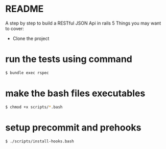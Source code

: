 # README

A step by step to build a RESTful JSON Api in rails 5 
Things you may want to cover:

* Clone the project 

# run the tests using command
```bash
$ bundle exec rspec
```

# make the bash files executables

```bash
$ chmod +x scripts/*.bash

```
# setup precommit and prehooks
```bash
$ ./scripts/install-hooks.bash
```
